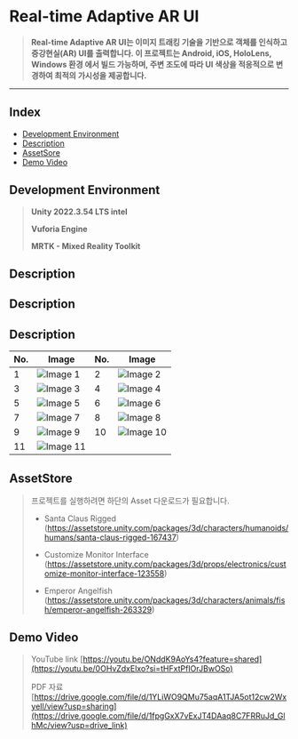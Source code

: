 # Real-time Adaptive AR UI

> **Real-time Adaptive AR UI는 이미지 트래킹 기술을 기반으로 객체를 인식하고 증강현실(AR) UI를 출력합니다. 이 프로젝트는 Android, iOS, HoloLens, Windows 환경 에서 빌드 가능하며, 주변 조도에 따라 UI 색상을 적응적으로 변경하여 최적의 가시성을 제공합니다.**
---
## Index
  - [Development Environment](#Development-Environment)
  - [Description](#Description)
  - [AssetSore](#AssetStore)
  - [Demo Video](#Demo-Video)

## Development Environment

> **Unity 2022.3.54 LTS intel**
> 
> **Vuforia Engine**
> 
> **MRTK - Mixed Reality Toolkit**

## Description

## Description

## Description

| No. | Image | No. | Image |
|------|--------|------|--------|
| 1    | ![Image 1](https://i.imgur.com/Zlq5ifu.png) | 2    | ![Image 2](https://i.imgur.com/fm8ml5L.png) |
| 3    | ![Image 3](https://i.imgur.com/TF8tc6z.png) | 4    | ![Image 4](https://i.imgur.com/qLIkgAh.png) |
| 5    | ![Image 5](https://i.imgur.com/DVSz302.png) | 6    | ![Image 6](https://i.imgur.com/kEYHG9Z.png) |
| 7    | ![Image 7](https://i.imgur.com/FKNg1m1.png) | 8    | ![Image 8](https://i.imgur.com/pRhdjMA.png) |
| 9    | ![Image 9](https://i.imgur.com/vi50MGR.png) | 10   | ![Image 10](https://i.imgur.com/DCUByWJ.png) |
| 11   | ![Image 11](https://i.imgur.com/ZMpSBOZ.png) |      |  |



## AssetStore

> 프로젝트를 실행하려면 하단의 Asset 다운로드가 필요합니다.
> - Santa Claus Rigged (https://assetstore.unity.com/packages/3d/characters/humanoids/humans/santa-claus-rigged-167437)
> 
> - Customize Monitor Interface (https://assetstore.unity.com/packages/3d/props/electronics/customize-monitor-interface-123558)
>   
> - Emperor Angelfish (https://assetstore.unity.com/packages/3d/characters/animals/fish/emperor-angelfish-263329)

## Demo Video

> YouTube link
> [https://youtu.be/ONddK9AoYs4?feature=shared](https://youtu.be/0OHvZdxElxo?si=tHFxtPfIOrJBwOSo)
>
> PDF 자료
> [https://drive.google.com/file/d/1YLiWO9QMu75aqA1TJA5ot12cw2WxyeIl/view?usp=sharing](https://drive.google.com/file/d/1fpgGxX7vExJT4DAaq8C7FRRuJd_GlhMc/view?usp=drive_link)

